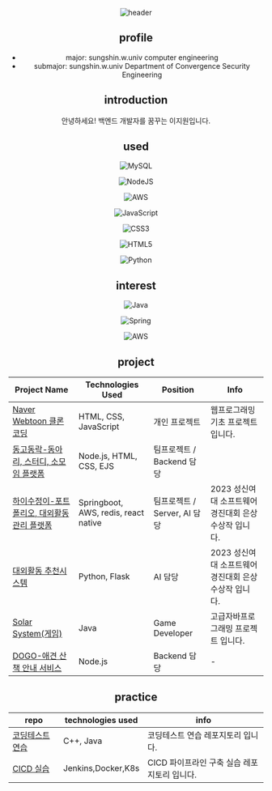 <div align=center>

![header](https://capsule-render.vercel.app/api?type=wave&color=auto&height=200&section=header&text=JiwonLee%20Portfolio&fontSize=70)

## profile
- major: sungshin.w.univ computer engineering
- submajor: sungshin.w.univ Department of Convergence Security Engineering

## introduction
안녕하세요! 백엔드 개발자를 꿈꾸는 이지원입니다.

## used

![MySQL](https://img.shields.io/badge/mysql-%2300f.svg?style=for-the-badge&logo=mysql&logoColor=white)

![NodeJS](https://img.shields.io/badge/node.js-6DA55F?style=for-the-badge&logo=node.js&logoColor=white)

![AWS](https://img.shields.io/badge/AWS-%23FF9900.svg?style=for-the-badge&logo=amazon-aws&logoColor=white)

![JavaScript](https://img.shields.io/badge/javascript-%23323330.svg?style=for-the-badge&logo=javascript&logoColor=%23F7DF1E)

![CSS3](https://img.shields.io/badge/css3-%231572B6.svg?style=for-the-badge&logo=css3&logoColor=white)

![HTML5](https://img.shields.io/badge/html5-%23E34F26.svg?style=for-the-badge&logo=html5&logoColor=white)

![Python](https://img.shields.io/badge/python-3670A0?style=for-the-badge&logo=python&logoColor=ffdd54)



## interest

![Java](https://img.shields.io/badge/java-%23ED8B00.svg?style=for-the-badge&logo=java&logoColor=white)

![Spring](https://img.shields.io/badge/spring-%236DB33F.svg?style=for-the-badge&logo=spring&logoColor=white)

![AWS](https://img.shields.io/badge/AWS-%23FF9900.svg?style=for-the-badge&logo=amazon-aws&logoColor=white)


## project


| Project Name                                         | Technologies Used                | Position        | Info       |
|------------------------------------------------------|----------------------------------|-----------------|------------|
| [Naver Webtoon 클론코딩](https://github.com/JiwonLee42/web-basics) | HTML, CSS, JavaScript            | 개인 프로젝트 |    웹프로그래밍 기초 프로젝트입니다.        | 
| [동고동락-동아리, 스터디, 소모임 플랫폼](https://github.com/JiwonLee42/dongodonglak) | Node.js, HTML, CSS, EJS          | 팀프로젝트 / Backend 담당 |            |  서버구축시스템 실습 프로젝트입니다. 
| [하이수정이-포트폴리오, 대외활동 관리 플랫폼](https://github.com/HiSujung/hisujung-spring-mvc.git)                | Springboot, AWS, redis, react native | 팀프로젝트 / Server, AI 담당  |    2023 성신여대 소프트웨어 경진대회  은상 수상작 입니다.        |
| [대외활동 추천시스템](https://github.com/JiwonLee42/hisujung_flask) | Python, Flask                                    | AI 담당 |      2023 성신여대 소프트웨어 경진대회  은상 수상작 입니다.         |
| [Solar System(게임)](https://github.com/JiwonLee42/Game-main) | Java                             | Game Developer |    고급자바프로그래밍 프로젝트 입니다.        |
| [DOGO-애견 산책 안내 서비스](https://github.com/UMC-DOGO/DOGO-SERVERS) |   Node.js                        | Backend 담당 |     -       |

## practice

| repo                     | technologies used       | info     |
|--------------------------|-------------------------|----------|
| [코딩테스트 연습](https://github.com/JiwonLee42/CodingTest) | C++, Java  | 코딩테스트 연습 레포지토리 입니다. |
| [CICD 실습]() | Jenkins,Docker,K8s | CICD 파이프라인 구축 실습 레포지토리 입니다. |


</div>
<!--
**JiwonLee42/JiwonLee42** is a ✨ _special_ ✨ repository because its `README.md` (this file) appears on your GitHub profile.
